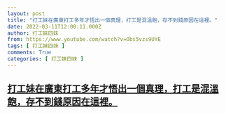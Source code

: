 ```yaml
---
layout: post
title: "打工妹在廣東打工多年才悟出一個真理，打工是混溫飽，存不到錢原因在這裡。"
date: 2022-03-11T12:00:11.000Z
author: 打工妹四妹
from: https://www.youtube.com/watch?v=Obs5vzs9UYE
tags: [ 打工妹四妹 ]
comments: True
categories: [ 打工妹四妹 ]
---
```

<!--1647000011000-->
[打工妹在廣東打工多年才悟出一個真理，打工是混溫飽，存不到錢原因在這裡。](https://www.youtube.com/watch?v=Obs5vzs9UYE)
------

<div>

</div>
